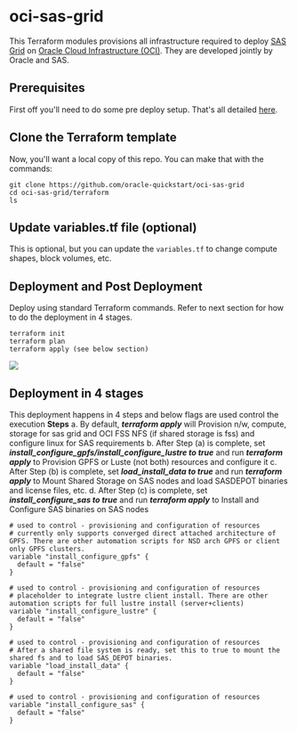 # oci-sas-grid

This Terraform modules provisions all infrastructure required to deploy [SAS Grid](http://support.sas.com/software/products/gridmgr/index.html) on [Oracle Cloud Infrastructure (OCI)](https://cloud.oracle.com/en_US/cloud-infrastructure).  They are developed jointly by Oracle and SAS.

## Prerequisites
First off you'll need to do some pre deploy setup.  That's all detailed [here](https://github.com/oracle-quickstart/oci-prerequisites).

## Clone the Terraform template
Now, you'll want a local copy of this repo.  You can make that with the commands:

    git clone https://github.com/oracle-quickstart/oci-sas-grid
    cd oci-sas-grid/terraform
    ls

## Update variables.tf file (optional)
This is optional, but you can update the `variables.tf` to change compute shapes, block volumes, etc. 

## Deployment and Post Deployment
Deploy using standard Terraform commands. Refer to next section for how to do the deployment in 4 stages. 

    terraform init
    terraform plan
    terraform apply (see below section)

![](./images/Single-Node-TF-apply.PNG)


## Deployment in 4 stages 

This deployment happens in 4 steps and below flags are used control the execution
**Steps**
a. By default, ***terraform apply*** will Provision n/w, compute, storage for sas grid and OCI FSS NFS (if shared storage is fss) and configure linux for SAS requirements
b. After Step (a) is complete, set ***install_configure_gpfs/install_configure_lustre to true*** and run ***terraform apply*** to Provision GPFS or Luste (not both) resources and configure it
c. After Step (b) is complete, set ***load_install_data to true*** and run ***terraform apply*** to Mount Shared Storage on SAS nodes and load SASDEPOT binaries and license files, etc.
d. After Step (c) is complete, set ***install_configure_sas to true*** and run ***terraform apply*** to  Install and Configure SAS binaries on SAS nodes


```
# used to control - provisioning and configuration of resources
# currently only supports converged direct attached architecture of GPFS. There are other automation scripts for NSD arch GPFS or client only GPFS clusters.
variable "install_configure_gpfs" {
  default = "false"
}

# used to control - provisioning and configuration of resources
# placeholder to integrate lustre client install. There are other automation scripts for full lustre install (server+clients)
variable "install_configure_lustre" {
  default = "false"
}

# used to control - provisioning and configuration of resources
# After a shared file system is ready, set this to true to mount the shared fs and to load SAS_DEPOT binaries.
variable "load_install_data" {
  default = "false"
}
  
# used to control - provisioning and configuration of resources
variable "install_configure_sas" {
  default = "false"
}
```


